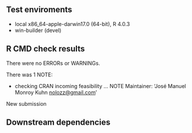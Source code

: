 ## Test enviroments
* local x86_64-apple-darwin17.0 (64-bit), R 4.0.3
* win-builder (devel)

## R CMD check results
There were no ERRORs or WARNINGs.

There was 1 NOTE:
* checking CRAN incoming feasibility ... NOTE
Maintainer: ‘José Manuel Monroy Kuhn <nolozz@gmail.com>’

New submission

## Downstream dependencies
